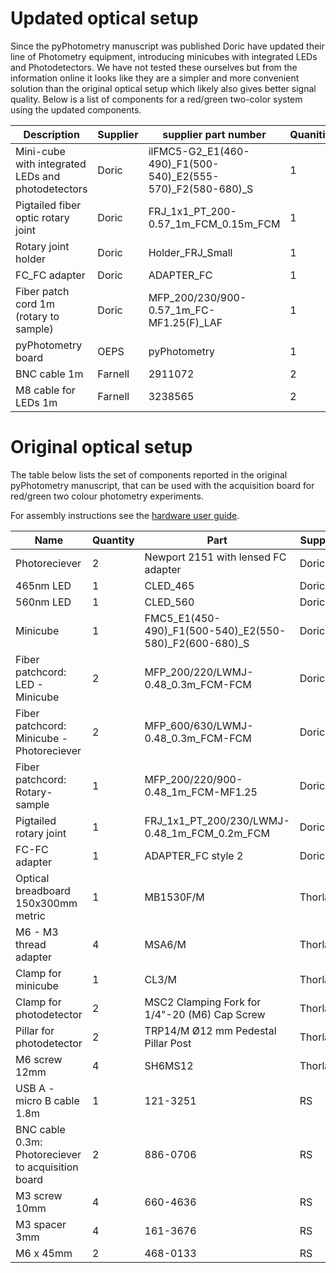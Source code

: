 # Updated optical setup

Since the pyPhotometry manuscript was published Doric have updated their line of Photometry equipment, introducing minicubes with integrated LEDs and Photodetectors.  We have not tested these ourselves but from the information online it looks like they are a simpler and more convenient solution than the original optical setup which likely also gives better signal quality.  Below is a list of components for a red/green two-color system using the updated components. 

| Description                                       | Supplier | supplier part number                                        | Quanitity |
| ------------------------------------------------- | -------- | ----------------------------------------------------------- | --------- |
| Mini-cube with integrated LEDs and photodetectors | Doric    | ilFMC5-G2_E1(460-490)_F1(500-540)_E2(555-570)_F2(580-680)_S | 1         |
| Pigtailed fiber optic rotary joint                | Doric    | FRJ_1x1_PT_200-0.57_1m_FCM_0.15m_FCM                        | 1         |
| Rotary joint holder                               | Doric    | Holder_FRJ_Small                                            | 1         |
| FC_FC adapter                                     | Doric    | ADAPTER_FC                                                  | 1         |
| Fiber patch cord 1m  (rotary to sample)           | Doric    | MFP_200/230/900-0.57_1m_FC-MF1.25(F)_LAF                    | 1         |
| pyPhotometry board                                | OEPS     | pyPhotometry                                                | 1         |
| BNC cable 1m                                      | Farnell  | 2911072                                                     | 2         |
| M8 cable for LEDs 1m                              | Farnell  | 3238565                                                     | 2         |

# Original optical setup

The table below lists the set of components reported in the original pyPhotometry manuscript, that can be used with the acquisition board for red/green two colour photometry experiments.

For assembly instructions see the [hardware user guide](../user-guide/hardware.md#assembly-instructions).

| Name                                                 | Quantity | Part                                                   | Supplier |
| ---------------------------------------------------- | -------- | ------------------------------------------------------ | -------- |
| Photoreciever                                        | 2        | Newport 2151 with lensed FC adapter                    | Doric    |
| 465nm   LED                                          | 1        | CLED_465                                               | Doric    |
| 560nm   LED                                          | 1        | CLED_560                                               | Doric    |
| Minicube                                             | 1        | FMC5_E1(450-490)_F1(500-540)_E2(550-580)_F2(600-680)_S | Doric    |
| Fiber patchcord:  LED - Minicube                     | 2        | MFP_200/220/LWMJ-0.48_0.3m_FCM-FCM                     | Doric    |
| Fiber patchcord:  Minicube - Photoreciever           | 2        | MFP_600/630/LWMJ-0.48_0.3m_FCM-FCM                     | Doric    |
| Fiber   patchcord: Rotary-sample                     | 1        | MFP_200/220/900-0.48_1m_FCM-MF1.25                     | Doric    |
| Pigtailed   rotary joint                             | 1        | FRJ_1x1_PT_200/230/LWMJ-0.48_1m_FCM_0.2m_FCM           | Doric    |
| FC-FC adapter                                        | 1        | ADAPTER_FC style 2                                     | Doric    |
| Optical breadboard 150x300mm metric                  | 1        | MB1530F/M                                              | Thorlabs |
| M6 - M3   thread adapter                             | 4        | MSA6/M                                                 | Thorlabs |
| Clamp   for minicube                                 | 1        | CL3/M                                                  | Thorlabs |
| Clamp for photodetector                              | 2        | MSC2 Clamping Fork for 1/4"-20 (M6) Cap Screw          | Thorlabs |
| Pillar   for photodetector                           | 2        | TRP14/M Ø12 mm Pedestal Pillar   Post                  | Thorlabs |
| M6 screw   12mm                                      | 4        | SH6MS12                                                | Thorlabs |
| USB A -   micro B cable 1.8m                         | 1        | 121-3251                                               | RS       |
| BNC   cable 0.3m: Photoreciever to acquisition board | 2        | 886-0706                                               | RS       |
| M3 screw   10mm                                      | 4        | 660-4636                                               | RS       |
| M3   spacer 3mm                                      | 4        | 161-3676                                               | RS       |
| M6 x   45mm                                          | 2        | 468-0133                                               | RS       |

